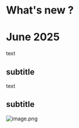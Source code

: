 # What's new ?

# June 2025
text
## subtitle
text
## subtitle
![image.png](https://www.rpgpowerforge.com/media/home/card_community.jpg)